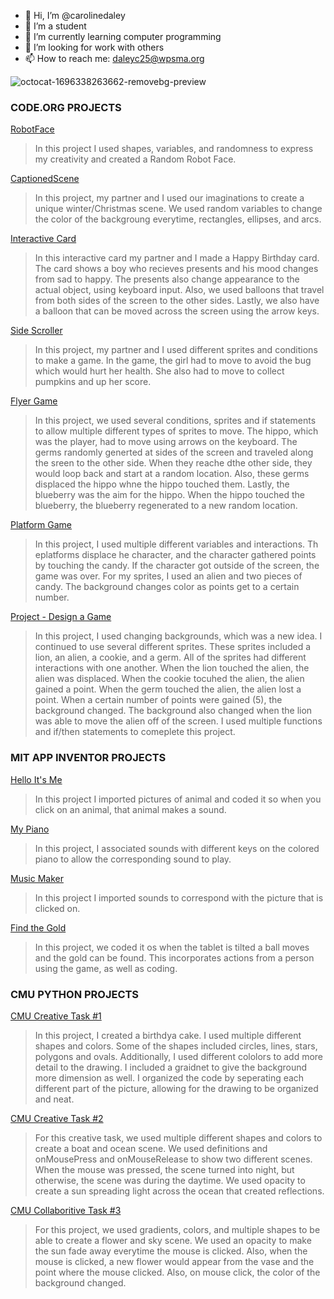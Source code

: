 - 🔭 Hi, I’m @carolinedaley
- 🌱 I’m a student
- 👯 I’m currently learning computer programming
- 🤔 I’m looking for work with others
- 📫 How to reach me: daleyc25@wpsma.org

![octocat-1696338263662-removebg-preview](https://github.com/carolinedaley/CarolineDaley/assets/146843363/1f4b5942-7bb3-441a-a4da-567d3ba5da1d)

### CODE.ORG PROJECTS

[RobotFace](https://CarolineDaley.github.io/RobotFace/)
>In this project I used shapes, variables, and randomness to express my creativity and created a Random Robot Face. 

[CaptionedScene](https://studio.code.org/projects/gamelab/SrEECsy168MHkuKZjo2IrUDnHRigl40-JI9niJ2Os5g)
>In this project, my partner and I used our imaginations to create a unique winter/Christmas scene. We used random variables to change the color of the backgroung everytime, rectangles, ellipses, and arcs. 

[Interactive Card](https://studio.code.org/projects/gamelab/Vo0KUX6q_fi51u6RBtnpXRGNUtospT9MC54LAFhna8U/)
> In this interactive card my partner and I made a Happy Birthday card. The card shows a boy who recieves presents and his mood changes from sad to happy. The presents also change appearance to the actual object, using keyboard input. Also, we used balloons that travel from both sides of the screen to the other sides. Lastly, we also have a balloon that can be moved across the screen using the arrow keys. 

[Side Scroller](https://studio.code.org/projects/gamelab/tVX6-0qUsbbSR49L7kSqQdGy75UyIxLbfMXXPpQDsk4)
> In this project, my partner and I used different sprites and conditions to make a game. In the game, the girl had to move to avoid the bug which would hurt her health. She also had to move to collect pumpkins and up her score. 

[Flyer Game](https://studio.code.org/projects/gamelab/aZghPkpIay0TdICeS4BrRlH0bkFplv83uDNrcx3u-yY)
> In this project, we used several conditions, sprites and if statements to allow multiple different types of sprites to move. The hippo, which was the player, had to move using arrows on the keyboard. The germs randomly generted at sides of the screen and traveled along the sreen to the other side. When they reache dthe other side, they would loop back and start at a random location. Also, these germs displaced the hippo whne the hippo touched them. Lastly, the blueberry was the aim for the hippo. When the hippo touched the blueberry, the blueberry regenerated to a new random location. 

[Platform Game](https://studio.code.org/projects/gamelab/AymshRKc2_AstfhG-XqVvRUBpAY8fvb0nAtpoYvdaTo)
> In this project, I used multiple different variables and interactions. Th eplatforms displace he character, and the character gathered points by touching the candy. If the character got outside of the screen, the game was over. For my sprites, I used an alien and two pieces of candy. The background changes color as points get to a certain number. 

[Project - Design a Game](https://studio.code.org/projects/gamelab/m8Lbat-HYXCklt6wrD3MbVsFhI6_m6k5z3ugpqzJDA8)
> In this project, I used changing backgrounds, which was a new idea. I continued to use several different sprites. These sprites included a lion, an alien, a cookie, and a germ. All of the sprites had different interactions with one another. When the lion touched the alien, the alien was displaced. When the cookie tocuhed the alien, the alien gained a point. When the germ touched the alien, the alien lost a point. When a certain number of points were gained (5), the background changed. The background also changed when the lion was able to move the alien off of the screen. I used multiple functions and if/then statements to comeplete this project.


### MIT APP INVENTOR PROJECTS

[Hello It's Me](https://gallery.appinventor.mit.edu/?galleryid=ea04e304-54e6-4bdc-be48-71f30607aa63)
> In this project I imported pictures of animal and coded it so when you click on an animal, that animal makes a sound.

[My Piano](https://gallery.appinventor.mit.edu/?galleryid=2c1b0a87-ff99-458f-86e1-19a4e33bf423)
> In this project, I associated sounds with different keys on the colored piano to allow the corresponding sound to play.

[Music Maker]( https://gallery.appinventor.mit.edu/?galleryid=93b0af2c-3bc7-483d-a7f1-4a8cb5efae7b)
> In this project I imported sounds to correspond with the picture that is clicked on.

[Find the Gold](https://gallery.appinventor.mit.edu/?galleryid=61f8de15-6f64-4007-8aca-2218c08a517a)
> In this project, we coded it os when the tablet is tilted a ball moves and the gold can be found. This incorporates actions from a person using the game, as well as coding. 


### CMU PYTHON PROJECTS

[CMU Creative Task #1](https://academy.cs.cmu.edu/sharing/deepSkyBlueSnail5068)
> In this project, I created a birthdya cake. I used multiple different shapes and colors. Some of the shapes included circles, lines, stars, polygons and ovals. Additionally, I used different cololors to add more detail to the drawing. I included a graidnet to give the background more dimension as well. I organized the code by seperating each different part of the picture, allowing for the drawing to be organized and neat.

[CMU Creative Task #2](https://academy.cs.cmu.edu/sharing/antiqueWhiteEagle3373)
> For this creative task, we used multiple different shapes and colors to create a boat and ocean scene. We used definitions and onMousePress and onMouseRelease to show two different scenes. When the mouse was pressed, the scene turned into night, but otherwise, the scene was during the daytime. We used opacity to create a sun spreading light across the ocean that created reflections. 

[CMU Collaboritive Task #3](https://academy.cs.cmu.edu/sharing/blanchedAlmondDog9620)
> For this project, we used gradients, colors, and multiple shapes to be able to create a flower and sky scene. We used an opacity to make the sun fade away everytime the mouse is clicked. Also, when the mouse is clicked, a new flower would appear from the vase and the point where the mouse clicked. Also, on mouse click, the color of the background changed. 





